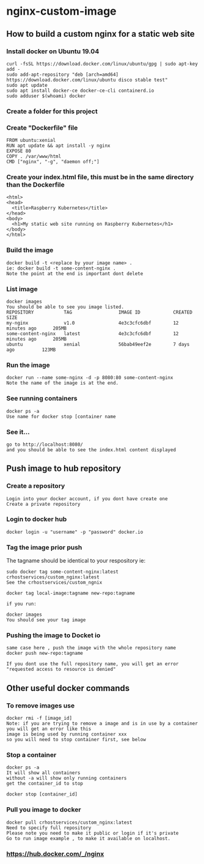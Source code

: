 # nginx-custom-image
## How to build a custom nginx for a static web site

### Install docker on Ubuntu 19.04
    
    curl -fsSL https://download.docker.com/linux/ubuntu/gpg | sudo apt-key add -
    sudo add-apt-repository "deb [arch=amd64] https://download.docker.com/linux/ubuntu disco stable test"
    sudo apt update
    sudo apt install docker-ce docker-ce-cli containerd.io
    sudo adduser $(whoami) docker 

### Create a folder for this project

### Create "Dockerfile" file

    FROM ubuntu:xenial
    RUN apt update && apt install -y nginx
    EXPOSE 80
    COPY . /var/www/html
    CMD ["nginx", "-g", "daemon off;"]
    
### Create your index.html file, this must be in the same directory than the Dockerfile

    <html>
    <head>
      <title>Raspberry Kubernetes</title>
    </head>
    <body>
      <h1>My static web site running on Raspberry Kubernetes</h1>
    </body>
    </html>
    
### Build the image

    docker build -t <replace by your image name> .
    ie: docker build -t some-content-nginx .
    Note the point at the end is important dont delete
    
### List image
    
    docker images
    You should be able to see you image listed.
    REPOSITORY           TAG                 IMAGE ID            CREATED             SIZE
    my-nginx             v1.0                4e3c3cfc6dbf        12 minutes ago      205MB
    some-content-nginx   latest              4e3c3cfc6dbf        12 minutes ago      205MB
    ubuntu               xenial              56bab49eef2e        7 days ago          123MB

### Run the image

    docker run --name some-nginx -d -p 8080:80 some-content-nginx
    Note the name of the image is at the end.
    
### See running containers
    docker ps -a
    Use name for docker stop [container name

### See it...
    
    go to http://localhost:8080/
    and you should be able to see the index.html content displayed
    
## Push image to hub repository
### Create a repository

    Login into your docker account, if you dont have create one
    Create a private repository

### Login to docker hub
    
    docker login -u "username" -p "password" docker.io
    
### Tag the image prior push
The tagname should be identical to your respository ie: 

    sudo docker tag some-content-nginx:latest crhostservices/custom_nginx:latest
    See the crhostservices/custom_ngnix

    docker tag local-image:tagname new-repo:tagname

    if you run:
    
    docker images
    You should see your tag image

### Pushing the image to Docket io

    same case here , push the image with the whole repository name
    docker push new-repo:tagname
    
    If you dont use the full repository name, you will get an error "requested access to resource is denied"
    
## Other useful docker commands

### To remove images use
 
    docker rmi -f [image_id]
    Note: if you are trying to remove a image and is in use by a container you will get an error like this
    image is being used by running container xxx
    so you will need to stop container first, see below
 
### Stop a container
    
    docker ps -a
    It will show all containers
    without -a will show only running containers
    get the container_id to stop
    
    docker stop [container_id]
 
 ### Pull you image to docker
 
    docker pull crhostservices/custom_nginx:latest
    Need to specify full repository
    Please note you need to make it public or login if it's private
    Go to run image example , to make it available on localhost.
    
    
 
   ### https://hub.docker.com/_/nginx
